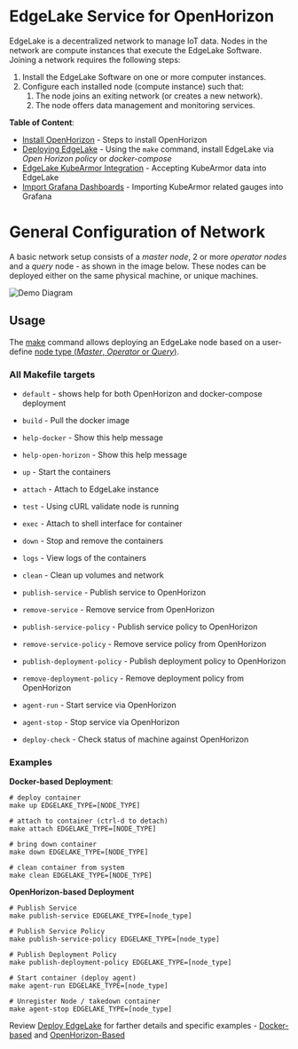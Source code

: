 # EdgeLake Service for  OpenHorizon

EdgeLake is a decentralized network to manage IoT data. Nodes in the network are compute instances that execute the EdgeLake 
Software. Joining a network requires the following steps:
1. Install the EdgeLake Software on one or more computer instances.
2. Configure each installed node (compute instance) such that:
   1. The node joins an exiting network (or creates a new network).
   2. The node offers data management and monitoring services.  


**Table of Content**:
* [Install OpenHorizon](Documentation/OpenHorizon_install.md) - Steps to install OpenHorizon
* [Deploying EdgeLake](Documentation/Deploy_EdgeLake.md) - Using the `make` command, install EdgeLake via _Open Horizon policy_ or _docker-compose_
* [EdgeLake KubeArmor Integration](Documentation/EdgeLake_KubeArmor_integration.md) - Accepting KubeArmor data into EdgeLake
* [Import Grafana Dashboards](Documentation/Import_Grafana_Dashboards.md) - Importing KubeArmor related gauges into Grafana 

# General Configuration of Network

A basic network setup consists of a _master node_, 2 or more _operator nodes_  and a _query_ node - as shown in the image below. 
These nodes can be deployed either on the same physical machine, or unique machines.

![Demo Diagram](imgs/deployment_diagram.png)


## Usage

The [make](Makefile) command allows deploying an EdgeLake node based on a user-define 
[node type (_Master_, _Operator_ or _Query_)](https://github.com/EdgeLake/EdgeLake/blob/main/README.md#edgelake).

### All Makefile targets

* `default` - shows help for both OpenHorizon and docker-compose deployment
* `build` - Pull the docker image 
* `help-docker` - Show this help message
* `help-open-horizon` - Show this help message

* `up` - Start the containers 
* `attach` - Attach to EdgeLake instance 
* `test` - Using cURL validate node is running 
* `exec` - Attach to shell interface for container 
* `down` - Stop and remove the containers 
* `logs` - View logs of the containers 
* `clean` - Clean up volumes and network

* `publish-service` - Publish service to OpenHorizon 
* `remove-service` - Remove service from OpenHorizon 
* `publish-service-policy` - Publish service policy to OpenHorizon 
* `remove-service-policy` - Remove service policy from OpenHorizon 
* `publish-deployment-policy` - Publish deployment policy to OpenHorizon 
* `remove-deployment-policy` - Remove deployment policy from OpenHorizon 
* `agent-run` - Start service via OpenHorizon 
* `agent-stop` - Stop service via OpenHorizon 
* `deploy-check` - Check status of machine against OpenHorizon 

### Examples 

**Docker-based Deployment**:
```shell
# deploy container 
make up EDGELAKE_TYPE=[NODE_TYPE]

# attach to container (ctrl-d to detach) 
make attach EDGELAKE_TYPE=[NODE_TYPE]

# bring down container
make down EDGELAKE_TYPE=[NODE_TYPE]

# clean container from system
make clean EDGELAKE_TYPE=[NODE_TYPE]
```

**OpenHorizon-based Deployment**
```shell
# Publish Service 
make publish-service EDGELAKE_TYPE=[node_type]

# Publish Service Policy 
make publish-service-policy EDGELAKE_TYPE=[node_type]

# Publish Deployment Policy 
make publish-deployment-policy EDGELAKE_TYPE=[node_type]

# Start container (deploy agent) 
make agent-run EDGELAKE_TYPE=[node_type]

# Unregister Node / takedown container 
make agent-stop EDGELAKE_TYPE=[node_type]
```

Review [Deploy EdgeLake](Documentation/Deploy_EdgeLake.md) for farther details and specific examples - 
[Docker-based](Documentation/Deploy_EdgeLake.md#makefile-commands-for-docker-deployment-) and 
[OpenHorizon-Based](Documentation/Deploy_EdgeLake.md#makefile-commands-for-openhorizon-deployment-)
 